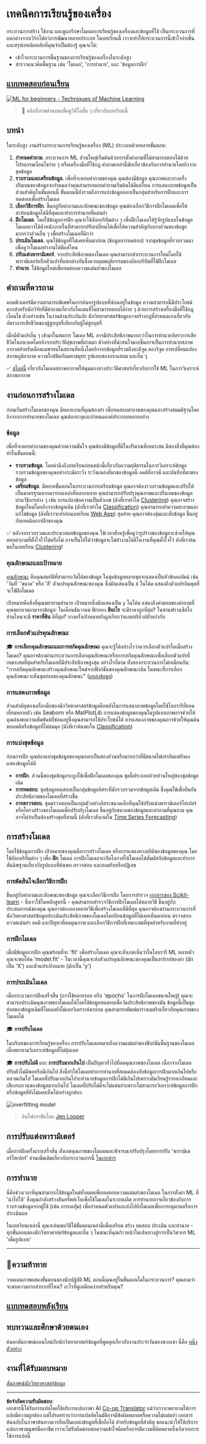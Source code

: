 <!--
CO_OP_TRANSLATOR_METADATA:
{
  "original_hash": "9d91f3af3758fdd4569fb410575995ef",
  "translation_date": "2025-09-05T21:40:20+00:00",
  "source_file": "1-Introduction/4-techniques-of-ML/README.md",
  "language_code": "th"
}
-->
# เทคนิคการเรียนรู้ของเครื่อง

กระบวนการสร้าง ใช้งาน และดูแลรักษาโมเดลการเรียนรู้ของเครื่องและข้อมูลที่ใช้ เป็นกระบวนการที่แตกต่างจากเวิร์กโฟลว์การพัฒนาหลายประเภท ในบทเรียนนี้ เราจะทำให้กระบวนการนี้เข้าใจง่ายขึ้น และสรุปเทคนิคหลักที่คุณจำเป็นต้องรู้ คุณจะได้:

- เข้าใจกระบวนการพื้นฐานของการเรียนรู้ของเครื่องในระดับสูง
- สำรวจแนวคิดพื้นฐาน เช่น 'โมเดล', 'การทำนาย', และ 'ข้อมูลการฝึก'

## [แบบทดสอบก่อนเรียน](https://ff-quizzes.netlify.app/en/ml/)

[![ML for beginners - Techniques of Machine Learning](https://img.youtube.com/vi/4NGM0U2ZSHU/0.jpg)](https://youtu.be/4NGM0U2ZSHU "ML for beginners - Techniques of Machine Learning")

> 🎥 คลิกที่ภาพด้านบนเพื่อดูวิดีโอสั้น ๆ เกี่ยวกับบทเรียนนี้

## บทนำ

ในระดับสูง งานสร้างกระบวนการเรียนรู้ของเครื่อง (ML) ประกอบด้วยหลายขั้นตอน:

1. **กำหนดคำถาม**. กระบวนการ ML ส่วนใหญ่เริ่มต้นด้วยการตั้งคำถามที่ไม่สามารถตอบได้ด้วยโปรแกรมเงื่อนไขง่าย ๆ หรือเครื่องมือที่ใช้กฎ คำถามเหล่านี้มักเกี่ยวข้องกับการทำนายโดยอิงจากชุดข้อมูล
2. **รวบรวมและเตรียมข้อมูล**. เพื่อที่จะตอบคำถามของคุณ คุณต้องมีข้อมูล คุณภาพและบางครั้งปริมาณของข้อมูลจะกำหนดว่าคุณสามารถตอบคำถามเริ่มต้นได้ดีแค่ไหน การแสดงภาพข้อมูลเป็นส่วนสำคัญในขั้นตอนนี้ ขั้นตอนนี้ยังรวมถึงการแบ่งข้อมูลออกเป็นกลุ่มสำหรับการฝึกและการทดสอบเพื่อสร้างโมเดล
3. **เลือกวิธีการฝึก**. ขึ้นอยู่กับคำถามและลักษณะของข้อมูล คุณต้องเลือกวิธีการฝึกโมเดลเพื่อให้สะท้อนข้อมูลได้ดีที่สุดและทำการทำนายที่แม่นยำ
4. **ฝึกโมเดล**. โดยใช้ข้อมูลการฝึก คุณจะใช้อัลกอริทึมต่าง ๆ เพื่อฝึกโมเดลให้รู้จักรูปแบบในข้อมูล โมเดลอาจใช้น้ำหนักภายในที่สามารถปรับเปลี่ยนได้เพื่อให้ความสำคัญกับบางส่วนของข้อมูลมากกว่าส่วนอื่น ๆ เพื่อสร้างโมเดลที่ดีกว่า
5. **ประเมินโมเดล**. คุณใช้ข้อมูลที่ไม่เคยเห็นมาก่อน (ข้อมูลการทดสอบ) จากชุดข้อมูลที่รวบรวมมาเพื่อดูว่าโมเดลทำงานได้ดีแค่ไหน
6. **ปรับแต่งพารามิเตอร์**. จากประสิทธิภาพของโมเดล คุณสามารถทำกระบวนการใหม่โดยใช้พารามิเตอร์หรือตัวแปรที่แตกต่างกันซึ่งควบคุมพฤติกรรมของอัลกอริทึมที่ใช้ฝึกโมเดล
7. **ทำนาย**. ใช้ข้อมูลใหม่เพื่อทดสอบความแม่นยำของโมเดล

## คำถามที่ควรถาม

คอมพิวเตอร์มีความสามารถพิเศษในการค้นหารูปแบบที่ซ่อนอยู่ในข้อมูล ความสามารถนี้มีประโยชน์มากสำหรับนักวิจัยที่มีคำถามเกี่ยวกับโดเมนที่ไม่สามารถตอบได้ง่าย ๆ ด้วยการสร้างเครื่องมือที่ใช้กฎเงื่อนไข ตัวอย่างเช่น ในงานด้านประกันภัย นักวิทยาศาสตร์ข้อมูลอาจสร้างกฎที่กำหนดเองเกี่ยวกับอัตราการเสียชีวิตของผู้สูบบุหรี่เทียบกับผู้ไม่สูบบุหรี่

เมื่อมีตัวแปรอื่น ๆ เข้ามาในสมการ โมเดล ML อาจมีประสิทธิภาพมากกว่าในการทำนายอัตราการเสียชีวิตในอนาคตโดยอิงจากประวัติสุขภาพที่ผ่านมา ตัวอย่างที่น่าสนใจมากขึ้นอาจเป็นการทำนายสภาพอากาศสำหรับเดือนเมษายนในสถานที่หนึ่งโดยอิงจากข้อมูลที่รวมถึงละติจูด ลองจิจูด การเปลี่ยนแปลงสภาพภูมิอากาศ ความใกล้ชิดกับมหาสมุทร รูปแบบของกระแสลม และอื่น ๆ

✅ [สไลด์นี้](https://www2.cisl.ucar.edu/sites/default/files/2021-10/0900%20June%2024%20Haupt_0.pdf) เกี่ยวกับโมเดลสภาพอากาศให้มุมมองทางประวัติศาสตร์เกี่ยวกับการใช้ ML ในการวิเคราะห์สภาพอากาศ  

## งานก่อนการสร้างโมเดล

ก่อนเริ่มสร้างโมเดลของคุณ มีหลายงานที่คุณต้องทำ เพื่อทดสอบคำถามของคุณและสร้างสมมติฐานโดยอิงจากการทำนายของโมเดล คุณต้องระบุและกำหนดองค์ประกอบหลายอย่าง

### ข้อมูล

เพื่อที่จะตอบคำถามของคุณด้วยความมั่นใจ คุณต้องมีข้อมูลที่ดีในปริมาณที่เหมาะสม มีสองสิ่งที่คุณต้องทำในขั้นตอนนี้:

- **รวบรวมข้อมูล**. โดยคำนึงถึงบทเรียนก่อนหน้านี้เกี่ยวกับความยุติธรรมในการวิเคราะห์ข้อมูล รวบรวมข้อมูลของคุณอย่างระมัดระวัง ระวังแหล่งที่มาของข้อมูลนี้ อคติที่อาจมี และบันทึกที่มาของข้อมูล
- **เตรียมข้อมูล**. มีหลายขั้นตอนในกระบวนการเตรียมข้อมูล คุณอาจต้องรวบรวมข้อมูลและปรับให้เป็นมาตรฐานหากมาจากแหล่งที่หลากหลาย คุณสามารถปรับปรุงคุณภาพและปริมาณของข้อมูลผ่านวิธีการต่าง ๆ เช่น การแปลงข้อความเป็นตัวเลข (ดังที่เราทำใน [Clustering](../../5-Clustering/1-Visualize/README.md)) คุณอาจสร้างข้อมูลใหม่โดยอิงจากข้อมูลเดิม (ดังที่เราทำใน [Classification](../../4-Classification/1-Introduction/README.md)) คุณสามารถทำความสะอาดและแก้ไขข้อมูล (ดังที่เราจะทำก่อนบทเรียน [Web App](../../3-Web-App/README.md)) สุดท้าย คุณอาจต้องสุ่มและสับข้อมูล ขึ้นอยู่กับเทคนิคการฝึกของคุณ

✅ หลังจากรวบรวมและประมวลผลข้อมูลของคุณ ใช้เวลาสักครู่เพื่อดูว่ารูปร่างของข้อมูลจะช่วยให้คุณตอบคำถามที่ตั้งใจไว้ได้หรือไม่ อาจเป็นไปได้ว่าข้อมูลจะไม่ทำงานได้ดีในงานที่คุณตั้งใจไว้ ดังที่เราค้นพบในบทเรียน [Clustering](../../5-Clustering/1-Visualize/README.md)!

### คุณลักษณะและเป้าหมาย

[คุณลักษณะ](https://www.datasciencecentral.com/profiles/blogs/an-introduction-to-variable-and-feature-selection) คือคุณสมบัติที่สามารถวัดได้ของข้อมูล ในชุดข้อมูลหลายชุดจะแสดงเป็นหัวข้อคอลัมน์ เช่น 'วันที่' 'ขนาด' หรือ 'สี' ตัวแปรคุณลักษณะของคุณ ซึ่งมักแสดงเป็น `X` ในโค้ด แสดงถึงตัวแปรอินพุตที่จะใช้ฝึกโมเดล

เป้าหมายคือสิ่งที่คุณพยายามทำนาย เป้าหมายซึ่งมักแสดงเป็น `y` ในโค้ด แสดงถึงคำตอบของคำถามที่คุณพยายามถามจากข้อมูล: ในเดือนธันวาคม ฟักทอง **สีอะไร** จะมีราคาถูกที่สุด? ในซานฟรานซิสโก ย่านไหนจะมี **ราคาที่ดิน** ดีที่สุด? บางครั้งเป้าหมายยังถูกเรียกว่าแอตทริบิวต์ป้ายกำกับ

### การเลือกตัวแปรคุณลักษณะ

🎓 **การเลือกคุณลักษณะและการสกัดคุณลักษณะ** คุณจะรู้ได้อย่างไรว่าควรเลือกตัวแปรใดเมื่อสร้างโมเดล? คุณอาจต้องผ่านกระบวนการเลือกคุณลักษณะหรือการสกัดคุณลักษณะเพื่อเลือกตัวแปรที่เหมาะสมที่สุดสำหรับโมเดลที่มีประสิทธิภาพสูงสุด อย่างไรก็ตาม ทั้งสองกระบวนการไม่เหมือนกัน: "การสกัดคุณลักษณะสร้างคุณลักษณะใหม่จากฟังก์ชันของคุณลักษณะเดิม ในขณะที่การเลือกคุณลักษณะจะคืนชุดย่อยของคุณลักษณะ" ([แหล่งข้อมูล](https://wikipedia.org/wiki/Feature_selection))

### การแสดงภาพข้อมูล

ส่วนสำคัญของเครื่องมือของนักวิทยาศาสตร์ข้อมูลคือพลังในการแสดงภาพข้อมูลโดยใช้ไลบรารีที่ยอดเยี่ยมหลายตัว เช่น Seaborn หรือ MatPlotLib การแสดงข้อมูลของคุณในรูปแบบภาพอาจช่วยให้คุณค้นพบความสัมพันธ์ที่ซ่อนอยู่ซึ่งคุณสามารถใช้ประโยชน์ได้ การแสดงภาพของคุณอาจช่วยให้คุณค้นพบอคติหรือข้อมูลที่ไม่สมดุล (ดังที่เราค้นพบใน [Classification](../../4-Classification/2-Classifiers-1/README.md))

### การแบ่งชุดข้อมูล

ก่อนการฝึก คุณต้องแบ่งชุดข้อมูลของคุณออกเป็นสองส่วนหรือมากกว่าที่มีขนาดไม่เท่ากันแต่ยังคงแสดงข้อมูลได้ดี

- **การฝึก**. ส่วนนี้ของชุดข้อมูลจะถูกใช้เพื่อฝึกโมเดลของคุณ ชุดนี้ประกอบด้วยส่วนใหญ่ของชุดข้อมูลเดิม
- **การทดสอบ**. ชุดข้อมูลทดสอบเป็นกลุ่มข้อมูลอิสระที่มักรวบรวมจากข้อมูลเดิม ซึ่งคุณใช้เพื่อยืนยันประสิทธิภาพของโมเดลที่สร้างขึ้น
- **การตรวจสอบ**. ชุดตรวจสอบเป็นกลุ่มตัวอย่างอิสระขนาดเล็กที่คุณใช้ปรับแต่งพารามิเตอร์ไฮเปอร์ หรือโครงสร้างของโมเดลเพื่อปรับปรุงโมเดล ขึ้นอยู่กับขนาดของข้อมูลและคำถามที่คุณถาม คุณอาจไม่จำเป็นต้องสร้างชุดที่สามนี้ (ดังที่เราสังเกตใน [Time Series Forecasting](../../7-TimeSeries/1-Introduction/README.md))

## การสร้างโมเดล

โดยใช้ข้อมูลการฝึก เป้าหมายของคุณคือการสร้างโมเดล หรือการแสดงทางสถิติของข้อมูลของคุณ โดยใช้อัลกอริทึมต่าง ๆ เพื่อ **ฝึก** โมเดล การฝึกโมเดลจะเปิดโอกาสให้โมเดลได้สัมผัสกับข้อมูลและทำการสันนิษฐานเกี่ยวกับรูปแบบที่ค้นพบ ตรวจสอบ และยอมรับหรือปฏิเสธ

### การตัดสินใจเลือกวิธีการฝึก

ขึ้นอยู่กับคำถามและลักษณะของข้อมูล คุณจะเลือกวิธีการฝึก โดยการสำรวจ [เอกสารของ Scikit-learn](https://scikit-learn.org/stable/user_guide.html) - ซึ่งเราใช้ในหลักสูตรนี้ - คุณสามารถสำรวจวิธีการฝึกโมเดลได้หลายวิธี ขึ้นอยู่กับประสบการณ์ของคุณ คุณอาจต้องลองหลายวิธีเพื่อสร้างโมเดลที่ดีที่สุด คุณอาจต้องผ่านกระบวนการที่นักวิทยาศาสตร์ข้อมูลประเมินประสิทธิภาพของโมเดลโดยป้อนข้อมูลที่ไม่เคยเห็นมาก่อน ตรวจสอบความแม่นยำ อคติ และปัญหาที่ลดคุณภาพ และเลือกวิธีการฝึกที่เหมาะสมที่สุดสำหรับงานที่ทำอยู่

### การฝึกโมเดล

เมื่อมีข้อมูลการฝึก คุณพร้อมที่จะ 'fit' เพื่อสร้างโมเดล คุณจะสังเกตเห็นว่าในไลบรารี ML หลายตัว คุณจะพบโค้ด 'model.fit' - ในเวลานี้คุณจะส่งตัวแปรคุณลักษณะของคุณเป็นอาร์เรย์ของค่า (มักเป็น 'X') และตัวแปรเป้าหมาย (มักเป็น 'y')

### การประเมินโมเดล

เมื่อกระบวนการฝึกเสร็จสิ้น (อาจใช้หลายรอบ หรือ 'epochs' ในการฝึกโมเดลขนาดใหญ่) คุณจะสามารถประเมินคุณภาพของโมเดลได้โดยใช้ข้อมูลทดสอบเพื่อวัดประสิทธิภาพของมัน ข้อมูลนี้เป็นชุดย่อยของข้อมูลเดิมที่โมเดลยังไม่เคยวิเคราะห์มาก่อน คุณสามารถพิมพ์ตารางเมตริกเกี่ยวกับคุณภาพของโมเดลได้

🎓 **การปรับโมเดล**

ในบริบทของการเรียนรู้ของเครื่อง การปรับโมเดลหมายถึงความแม่นยำของฟังก์ชันพื้นฐานของโมเดลเมื่อพยายามวิเคราะห์ข้อมูลที่ไม่คุ้นเคย

🎓 **การปรับไม่ดี** และ **การปรับมากเกินไป** เป็นปัญหาทั่วไปที่ลดคุณภาพของโมเดล เนื่องจากโมเดลปรับตัวไม่ดีพอหรือดีเกินไป สิ่งนี้ทำให้โมเดลทำการทำนายที่สอดคล้องกับข้อมูลการฝึกมากเกินไปหรือหลวมเกินไป โมเดลที่ปรับมากเกินไปจะทำนายข้อมูลการฝึกได้ดีเกินไปเพราะมันเรียนรู้รายละเอียดและเสียงรบกวนของข้อมูลมากเกินไป โมเดลที่ปรับไม่ดีจะไม่แม่นยำเพราะไม่สามารถวิเคราะห์ข้อมูลการฝึกหรือข้อมูลที่ยังไม่เคยเห็นได้อย่างถูกต้อง

![overfitting model](../../../../1-Introduction/4-techniques-of-ML/images/overfitting.png)
> อินโฟกราฟิกโดย [Jen Looper](https://twitter.com/jenlooper)

## การปรับแต่งพารามิเตอร์

เมื่อการฝึกครั้งแรกเสร็จสิ้น สังเกตคุณภาพของโมเดลและพิจารณาปรับปรุงโดยการปรับ 'พารามิเตอร์ไฮเปอร์' อ่านเพิ่มเติมเกี่ยวกับกระบวนการนี้ [ในเอกสาร](https://docs.microsoft.com/en-us/azure/machine-learning/how-to-tune-hyperparameters?WT.mc_id=academic-77952-leestott)

## การทำนาย

นี่คือช่วงเวลาที่คุณสามารถใช้ข้อมูลใหม่ทั้งหมดเพื่อทดสอบความแม่นยำของโมเดล ในการตั้งค่า ML ที่ 'นำไปใช้' ซึ่งคุณกำลังสร้างสินทรัพย์เว็บเพื่อใช้โมเดลในระบบผลิต การทำนายอาจเกี่ยวข้องกับการรวบรวมข้อมูลจากผู้ใช้ (เช่น การกดปุ่ม) เพื่อกำหนดตัวแปรและส่งไปยังโมเดลเพื่อการอนุมานหรือการประเมินผล

ในบทเรียนเหล่านี้ คุณจะค้นพบวิธีใช้ขั้นตอนเหล่านี้เพื่อเตรียม สร้าง ทดสอบ ประเมิน และทำนาย - ทุกขั้นตอนของนักวิทยาศาสตร์ข้อมูลและอื่น ๆ ในขณะที่คุณก้าวหน้าในเส้นทางสู่การเป็นวิศวกร ML 'เต็มรูปแบบ'

---

## 🚀ความท้าทาย

วาดแผนภาพแสดงขั้นตอนของนักปฏิบัติ ML ตอนนี้คุณอยู่ในขั้นตอนใดในกระบวนการ? คุณคาดว่าจะพบความยากลำบากที่ไหน? อะไรที่ดูเหมือนง่ายสำหรับคุณ?

## [แบบทดสอบหลังเรียน](https://ff-quizzes.netlify.app/en/ml/)

## ทบทวนและศึกษาด้วยตนเอง

ค้นหาสัมภาษณ์ออนไลน์กับนักวิทยาศาสตร์ข้อมูลที่พูดคุยเกี่ยวกับงานประจำวันของพวกเขา นี่คือ [หนึ่งตัวอย่าง](https://www.youtube.com/watch?v=Z3IjgbbCEfs)

## งานที่ได้รับมอบหมาย

[สัมภาษณ์นักวิทยาศาสตร์ข้อมูล](assignment.md)

---

**ข้อจำกัดความรับผิดชอบ**:  
เอกสารนี้ได้รับการแปลโดยใช้บริการแปลภาษา AI [Co-op Translator](https://github.com/Azure/co-op-translator) แม้ว่าเราจะพยายามให้การแปลมีความถูกต้อง แต่โปรดทราบว่าการแปลอัตโนมัติอาจมีข้อผิดพลาดหรือความไม่แม่นยำ เอกสารต้นฉบับในภาษาต้นทางควรถือเป็นแหล่งข้อมูลที่เชื่อถือได้ สำหรับข้อมูลที่สำคัญ ขอแนะนำให้ใช้บริการแปลภาษามนุษย์มืออาชีพ เราจะไม่รับผิดชอบต่อความเข้าใจผิดหรือการตีความที่ผิดพลาดซึ่งเกิดจากการใช้การแปลนี้